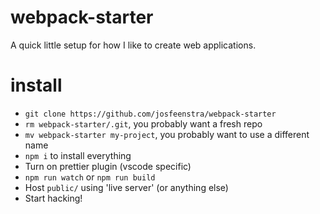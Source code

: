 # webpack-starter

A quick little setup for how I like to create web applications.

# install

-   `git clone https://github.com/josfeenstra/webpack-starter`
-   `rm webpack-starter/.git`, you probably want a fresh repo
-   `mv webpack-starter my-project`, you probably want to use a different name
-   `npm i` to install everything
-   Turn on prettier plugin (vscode specific)
-   `npm run watch` or `npm run build`
-   Host `public/` using 'live server' (or anything else)
-   Start hacking!
